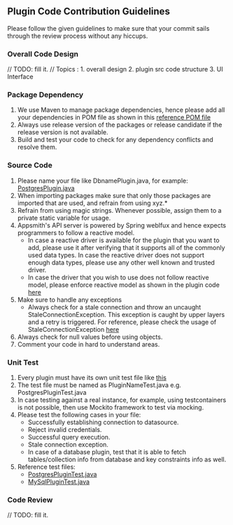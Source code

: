 ## Plugin Code Contribution Guidelines

Please follow the given guidelines to make sure that your commit sails through the review process without any 
hiccups.

### Overall Code Design
// TODO: fill it.
// Topics : 1. overall design 2. plugin src code structure 3. UI Interface

### Package Dependency
1. We use Maven to manage package dependencies, hence please add all your dependencies in POM file as shown in this 
   [reference POM file](https://github.com/appsmithorg/appsmith/blob/release/app/server/appsmith-plugins/postgresPlugin/pom.xml)
2. Always use release version of the packages or release candidate if the release version is not available. 
3. Build and test your code to check for any dependency conflicts and resolve them. 

### Source Code
1. Please name your file like DbnamePlugin.java, for example: [PostgresPlugin.java](https://github.com/appsmithorg/appsmith/blob/release/app/server/appsmith-plugins/postgresPlugin/src/main/java/com/external/plugins/PostgresPlugin.java)
2. When importing packages make sure that only those packages are imported that are used, and refrain from using xyz.*
3. Refrain from using magic strings. Whenever possible, assign them to a private static variable for usage.
4. Appsmith's API server is powered by Spring weblfux and hence expects programmers to follow a reactive model.
   - In case a reactive driver is available for the plugin that you want to add, please use it after verifying
     that it supports all of the commonly used data types. In case the reactive driver does not support enough data types,
     please use any other well known and trusted driver.
   - In case the driver that you wish to use does not follow reactive model, please enforce reactive model as shown 
     in the plugin code [here](https://github.com/appsmithorg/appsmith/blob/release/app/server/appsmith-plugins/postgresPlugin/src/main/java/com/external/plugins/PostgresPlugin.java)
5. Make sure to handle any exceptions
    - Always check for a stale connection and throw an uncaught StaleConnectionException. This exception is caught 
      by upper layers and a retry is triggered. For reference, please check the usage of StaleConnectionException [here](https://github.com/appsmithorg/appsmith/blob/release/app/server/appsmith-plugins/postgresPlugin/src/main/java/com/external/plugins/PostgresPlugin.java)
6. Always check for null values before using objects. 
7. Comment your code in hard to understand areas. 
    

### Unit Test 
1. Every plugin must have its own unit test file like [this](https://github.com/appsmithorg/appsmith/blob/release/app/server/appsmith-plugins/postgresPlugin/src/test/java/com/external/plugins/PostgresPluginTest.java)
2. The test file must be named as PluginNameTest.java e.g. PostgresPluginTest.java
3. In case testing against a real instance, for example, using testcontainers is not possible, then use Mockito 
   framework to test via mocking.
4. Please test the following cases in your file:
    - Successfully establishing connection to datasource. 
    - Reject invalid credentials.
    - Successful query execution.
    - Stale connection exception. 
    - In case of a database plugin, test that it is able to fetch tables/collection info from database and key
      constraints info as well.
5. Reference test files:
    - [PostgresPluginTest.java](https://github.com/appsmithorg/appsmith/blob/release/app/server/appsmith-plugins/postgresPlugin/src/test/java/com/external/plugins/PostgresPluginTest.java)
    - [MySqlPluginTest.java](https://github.com/appsmithorg/appsmith/blob/release/app/server/appsmith-plugins/mysqlPlugin/src/test/java/com/external/plugins/MySqlPluginTest.java)

### Code Review
// TODO: fill it.